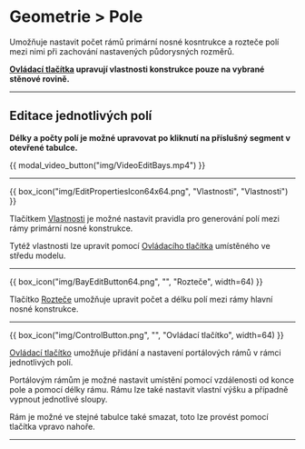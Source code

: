 
<h1>Geometrie &gt; Pole</h1>
  <p>Umožňuje nastavit počet rámů primární nosné kosntrukce a rozteče polí mezi nimi při zachování nastavených půdorysných rozměrů.</p>

  <p><b><u>Ovládací tlačítka</u> upravují vlastnosti konstrukce pouze na vybrané stěnové rovině.</b></p>

  <hr class="main">

  <h2>Editace jednotlivých polí</h2>
  <p><b>Délky a počty polí je možné upravovat po kliknutí na příslušný segment v otevřené tabulce.</b></p>

{{ modal_video_button("img/VideoEditBays.mp4") }}

  <hr class="main">

{{ box_icon("img/EditPropertiesIcon64x64.png", "Vlastnosti", "Vlastnosti") }}
  <p>Tlačítkem <u>Vlastnosti</u> je možné nastavit pravidla pro generování polí mezi rámy primární nosné konstrukce.</p>
  <p>Tytéž vlastnosti lze upravit pomocí <u>Ovládacího tlačítka</u> umístěného ve středu modelu.</p>

  <hr class="main">

  {{ box_icon("img/BayEditButton64.png", "", "Rozteče", width=64) }}
  <p>Tlačítko <u>Rozteče</u> umožňuje upravit počet a délku polí mezi rámy hlavní nosné konstrukce.</p>

  <hr class="main">

  {{ box_icon("img/ControlButton.png", "", "Ovládací tlačítko", width=64) }}
  <p><u>Ovládací tlačítko</u> umožňuje přidání a nastavení portálových rámů v rámci jednotlivých polí.</p>
  <p>Portálovým rámům je možné nastavit umístění pomocí vzdálenosti od konce pole a pomocí délky rámu. Rámu lze také nastavit vlastní výšku a případně vypnout jednotlivé sloupy.</p>
  <p>Rám je možné ve stejné tabulce také smazat, toto lze provést pomocí tlačítka vpravo nahoře.</p>

  <hr class="main">

<!-- product: HiStruct Building Configurator -->


